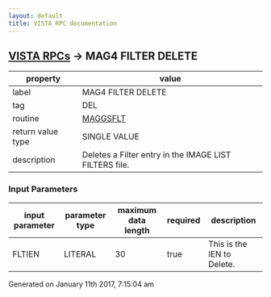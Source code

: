 ```yaml
---
layout: default
title: VISTA RPC documentation
---
```




## [VISTA RPCs](TableOfContent.md) &#8594; MAG4 FILTER DELETE 

 property | value 
--- | --- 
 label | MAG4 FILTER DELETE
 tag | DEL
 routine | [MAGGSFLT](http://code.osehra.org/dox/Routine_MAGGSFLT_source.html)
 return value type | SINGLE VALUE
 description | Deletes a Filter entry in the IMAGE LIST FILTERS file.

### Input Parameters

| input parameter | parameter type | maximum data length | required | description | 
| --- | --- | --- | --- | --- | 
| FLTIEN | LITERAL | 30 | true | This is the IEN to Delete. | 




 Generated on January 11th 2017, 7:15:04 am